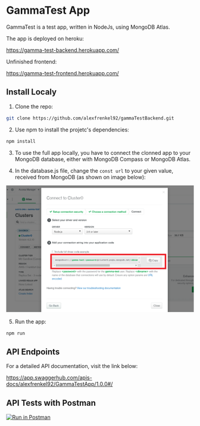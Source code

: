 # GammaTest App

GammaTest is a test app, written in NodeJs, using MongoDB Atlas.

The app is deployed on heroku:

https://gamma-test-backend.herokuapp.com/

Unfinished frontend:

https://gamma-test-frontend.herokuapp.com/

## Install Localy

1. Clone the repo: 
```sh
git clone https://github.com/alexfrenkel92/gammaTestBackend.git
```

2. Use npm to install the projetc's dependencies:
```sh
npm install
```

3. To use the full app locally, you have to connect the clonned app to your MongoDB database, either with MongoDB Compass or MongoDB Atlas.

4. In the database.js file, change the ``` const url ``` to your given value, received from MongoDB (as shown on image below):

![alt text](/readmeImg/mongoDBconnect1.png)

5. Run the app:
```sh
npm run
```

## API Endpoints

For a detailed API documentation, visit the link below:

https://app.swaggerhub.com/apis-docs/alexfrenkel92/GammaTestApp/1.0.0#/

## API Tests with Postman

[![Run in Postman](https://run.pstmn.io/button.svg)](https://app.getpostman.com/run-collection/ba53e7a3f26bb5aff220)
